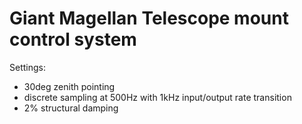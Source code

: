 # Giant Magellan Telescope mount control system

Settings:

 * 30deg zenith pointing
 * discrete sampling at 500Hz with 1kHz input/output rate transition
 * 2% structural damping
